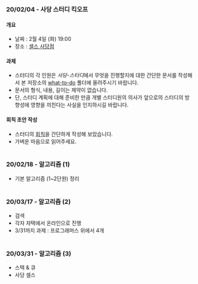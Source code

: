 ### 20/02/04 - 사당 스터디 킥오프 
#### 개요
* 날짜 : 2월 4일 (화) 19:00
* 장소 : [셀스 사당점](https://sd.sels.co.kr/) 

#### 과제
* 스터디의 각 인원은 *사당-스터디*에서 무엇을 진행할지에 대한 간단한 문서를 작성해서 본 저장소의 [what-to-do](https://github.com/sadang-study/java/tree/master/what-to-do) 폴더에 올려주시기 바랍니다.
* 문서의 형식, 내용, 길이는 제약이 없습니다.
* 단, 스터디 계획에 대해 준비한 만큼 개별 스터디원의 의사가 앞으로의 스터디의 방향성에 영향을 끼친다는 사실을 인지하시길 바랍니다.

#### 회칙 초안 작성
* 스터디의 [회칙](https://github.com/sadang-study/java/tree/master/policy)을 간단하게 작성해 보았습니다.
* 가벼운 마음으로 읽어주세요.
<br><br>

### 20/02/18 - 알고리즘 (1)
  * 기본 알고리즘 (1~2단원) 정리
<br><br>

### 20/03/17 - 알고리즘 (2)
  * 검색
  * 각자 자택에서 온라인으로 진행
  * 3/31까지 과제 : 프로그래머스 위에서 4개
<br><br>

### 20/03/31 - 알고리즘 (3)
  * 스택 & 큐
  * 사당 셀스